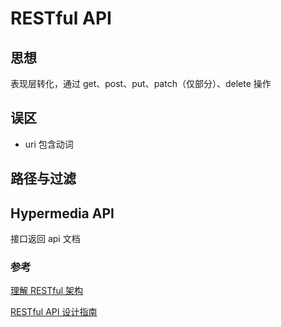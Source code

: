 # RESTful API

## 思想

表现层转化，通过 get、post、put、patch（仅部分）、delete 操作

## 误区

-   uri 包含动词

## 路径与过滤

## Hypermedia API

接口返回 api 文档

### 参考

[理解 RESTful 架构](http://www.ruanyifeng.com/blog/2011/09/restful.html)

[RESTful API 设计指南](http://www.ruanyifeng.com/blog/2014/05/restful_api.html)
